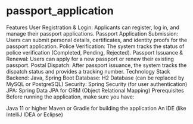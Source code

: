 # passport_application

Features
User Registration & Login: Applicants can register, log in, and manage their passport applications.
Passport Application Submission: Users can submit personal details, certificates, and identity proofs for the passport application.
Police Verification: The system tracks the status of police verification (Completed, Pending, Rejected).
Passport Issuance & Renewal: Users can apply for a new passport or renew their existing passport.
Postal Dispatch: After passport issuance, the system tracks the dispatch status and provides a tracking number.
Technology Stack
Backend: Java, Spring Boot
Database: H2 Database (can be replaced by MySQL or PostgreSQL)
Security: Spring Security (for user authentication)
JPA: Spring Data JPA for ORM (Object Relational Mapping)
Prerequisites
Before running the application, make sure you have:

Java 11 or higher
Maven or Gradle for building the application
An IDE (like IntelliJ IDEA or Eclipse)

